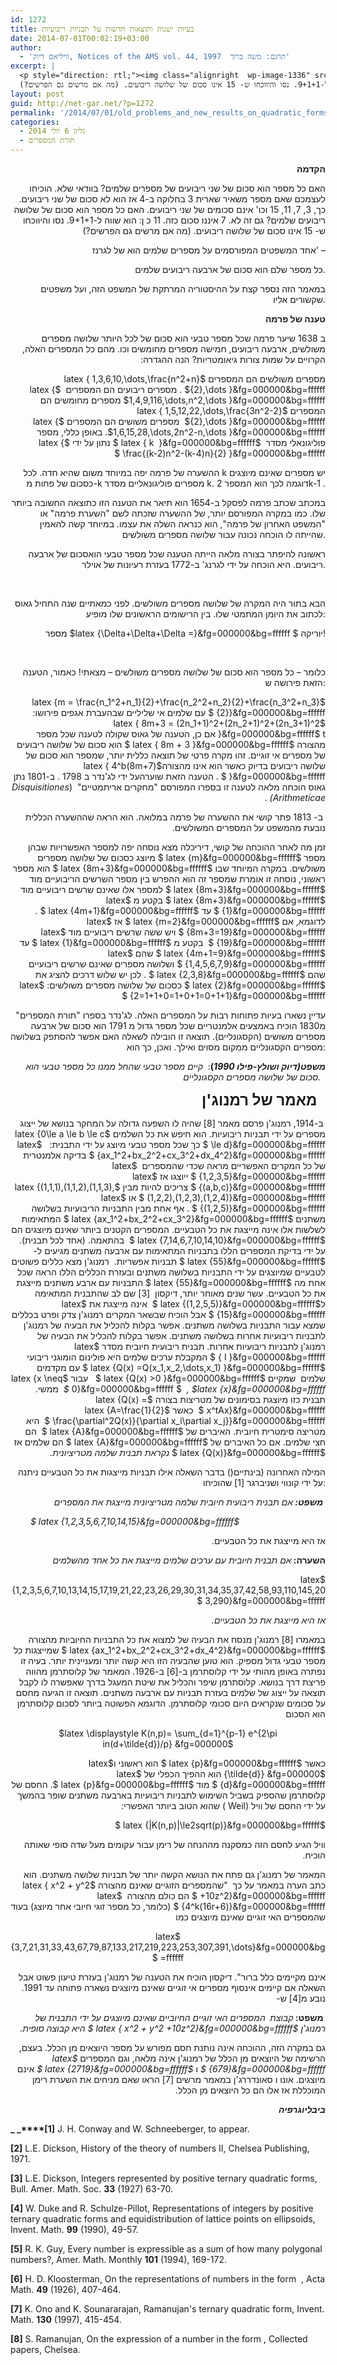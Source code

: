 ```yaml
---
id: 1272
title: בעיות ישנות ותוצאות חדשות על תבניות ריבועיות
date: 2014-07-01T00:02:19+03:00
author:
  - 'וויליאם דיוק, Notices of the AMS vol. 44, 1997  תרגם: משה ברוך'
excerpt: |
  <p style="direction: rtl;"><img class="alignright  wp-image-1336" src="http://net-gar.net/wp-content/uploads/2014/06/rebo-234x300.jpg" alt="rebo" width="76" height="97" /></p>
  האם כל מספר הוא סכום של שני ריבועים של מספרים שלמים? בוודאי שלא. הוכיחו לעצמכם שאם מספר משאיר שארית 3 בחלוקה ב-4 אז הוא לא סכום של שני ריבועים. כך, 3, 7, 11, 15 וכו' אינם סכומים של שני ריבועים. האם כל מספר הוא סכום של שלושה ריבועים שלמים? גם זה לא. 7 איננו סכום כזה. 11 כ ן: הוא שווה ל-9+1+1. נסו והיווכחו ש- 15 אינו סכום של שלושה ריבועים. (מה אם מרשים גם הפרשים?)
layout: post
guid: http://net-gar.net/?p=1272
permalink: '/2014/07/01/old_problems_and_new_results_on_quadratic_forms/'
categories:
  - גליון 6 יולי 2014
  - תורת המספרים
---
```

<p style="direction: rtl;">
  <strong>הקדמה</strong>
</p>

<p style="text-align: right;">
  האם כל מספר הוא סכום של שני ריבועים של מספרים שלמים? בוודאי שלא. הוכיחו לעצמכם שאם מספר משאיר שארית 3 בחלוקה ב-4 אז הוא לא סכום של שני ריבועים. כך, 3, 7, 11, 15 וכו' אינם סכומים של שני ריבועים. האם כל מספר הוא סכום של שלושה ריבועים שלמים? גם זה לא. 7 איננו סכום כזה. 11 כ ן: הוא שווה ל-9+1+1. נסו והיווכחו ש- 15 אינו סכום של שלושה ריבועים. (מה אם מרשים גם הפרשים?)
</p>

<p style="text-align: right;">
  אחד המשפטים המפורסמים על מספרים שלמים הוא של לגרנז' –
</p>

<p style="text-align: right;">
  כל מספר שלם הוא סכום של ארבעה ריבועים שלמים.
</p>

<p style="text-align: right;">
  במאמר הזה נספר קצת על ההיסטוריה המרתקת של המשפט הזה, ועל משפטים שקשורים אליו.
</p>

<p style="direction: rtl;">
  <strong>טענה של פרמה</strong>
</p>

<p style="direction: rtl;">
  ב 1638 שיער פרמה שכל מספר טבעי הוא סכום של לכל היותר שלושה מספרים משולשים, ארבעה ריבועים, חמישה מספרים מחומשים וכו. מהם כל המספרים האלה, הקרויים על שמות צורות גיאומטריות? הנה ההגדרה:
</p>

<p style="direction: rtl;">
  מספרים משולשים הם המספרים $latex { 1,3,6,10,\dots,\frac{n^2+n}{2},\dots }&fg=000000&bg=ffffff$ . מספרים ריבועים הם המספרים  $latex { 1,4,9,116,\dots,n^2,\dots }&fg=000000&bg=ffffff$ מספרים מחומשים הם המספרים $latex { 1,5,12,22,\dots,\frac{3n^2-2}{2},\dots }&fg=000000&bg=ffffff$  מספרים משושים הם המספרים $latex { 1,6,15,28,\dots,2n^2-n,\dots }&fg=000000&bg=ffffff$. באופן כללי, מספר פוליגונאלי מסדר  $latex { k  }&fg=000000&bg=ffffff $ נתון על ידי $latex { \frac{(k-2)n^2-(k-4)n}{2} }&fg=000000&bg=ffffff $
</p>

<p style="text-align: right;">
  ההשערה של פרמה יפה במיוחד משום שהיא חדה. לכל k יש מספרים שאינם מיוצגים כסכום של פחות מ-k מספרים פוליגונאליים מסדר k. דוגמה לכך הוא המספר 2k-1 .
</p>

<p style="text-align: right;">
  במכתב שכתב פרמה לפסקל ב-1654 הוא תיאר את הטענה הזו כתוצאה החשובה ביותר שלו. כמו במקרה המפורסם יותר, של ההשערה שזכתה לשם "השערת פרמה" או "המשפט האחרון של פרמה", הוא כנראה השלה את עצמו. במיוחד קשה להאמין שהייתה לו הוכחה נכונה עבור שלושה מספרים משולשים.
</p>

<p style="text-align: right;">
  ראשונה להיפתר בצורה מלאה הייתה הטענה שכל מספר טבעי הואסכום של ארבעה ריבועים. היא הוכחה על ידי לגרנג' ב-1772 בעזרת רעיונות של אוילר.
</p>

&nbsp;

<p style="text-align: right;">
  הבא בתור היה המקרה של שלושה מספרים משולשים. לפני כמאתיים שנה התחיל גאוס לכתוב את היומן המתמטי שלו. בין הרישומים הראשונים שלו מופיע:
</p>

<p style="text-align: right;">
  מספר $latex {\Delta+\Delta+\Delta =}&fg=000000&bg=ffffff $ יוריקה!
</p>

&nbsp;

<p style="text-align: right;">
  כלומר – כל מספר הוא סכום של שלושה מספרים משולשים – מצאתי! כאמור, הטענה הזאת פירושה ש:
</p>

<p style="direction: rtl;">
  $latex {m = \frac{n_1^2+n_1}{2}+\frac{n_2^2+n_2}{2}+\frac{n_3^2+n_3}{2}}&fg=000000&bg=ffffff $ עם שלמים אי שליליים שבהעברת אגפים פירושו: $latex { 8m+3 = (2n_1+1)^2+(2n_2+1)^2+(2n_3+1)^2 }&fg=000000&bg=ffffff$ t אם כן, הטענה של גאוס שקולה לטענה שכל מספר מהצורה $latex { 8m + 3 }&fg=000000&bg=ffffff $ הוא סכום של שלושה ריבועים של מספרים אי זוגיים. זהו מקרה פרטי של תוצאה כללית יותר, שמספר הוא סכום של שלושה ריבועים בדיוק כאשר הוא אינו מהצורה$latex { 4^b(8m+7) }&fg=000000&bg=ffffff $ . הטענה הזאת שוערהעל ידי לג'נדר ב 1798 . ב-1801 נתן גאוס הוכחה מלאה לטענה זו בספרו המפורסם "מחקרים אריתמטיים"  (<em>Disquisitiones Arithmeticae)</em> .
</p>

<p style="direction: rtl;">
   ב- 1813 פתר קושי את ההשערה של פרמה במלואה. הוא הראה שההשערה הכללית נובעת מהמשפט על המספרים המשולשים.
</p>

<p style="direction: rtl;">
  זמן מה לאחר ההוכחה של קושי, דיריכלה מצא נוסחה יפה למספר האפשרויות שבהן מספר $latex {m}&fg=000000&bg=ffffff $ מיוצג כסכום של שלושה מספרים משולשים. במקרה המיוחד שבו $latex {8m+3}&fg=000000&bg=ffffff $ הוא מספר ראשוני, נוסחה זו אומרת שמספר זה הוא ההפרש בין מספר השרשים הריבועיים מוד $latex {8m+3}&fg=000000&bg=ffffff $ למספר אלו שאינם שרשים ריבועיים מוד $latex {8m+3}&fg=000000&bg=ffffff $ בקטע מ $latex {1}&fg=000000&bg=ffffff $ עד $latex {4m+1}&fg=000000&bg=ffffff $ . לדוגמא, אם $latex {m=2}&fg=000000&bg=ffffff $ אז $latex {8m+3=19}&fg=000000&bg=ffffff $ ויש ששה שרשים ריבועיים מוד $latex {19}&fg=000000&bg=ffffff $  בקטע מ $latex {1}&fg=000000&bg=ffffff $ עד $latex {4m+1=9}&fg=000000&bg=ffffff $ שהם $latex {1,4,5,6,7,9}&fg=000000&bg=ffffff $ ושלושה מספרים שאינם שרשים ריבועיים שהם $latex {2,3,8}&fg=000000&bg=ffffff $ . לכן יש שלוש דרכים להציג את $latex {2}&fg=000000&bg=ffffff $ כסכום של שלושה מספרים משולשים: $latex {2=1+1+0=1+0+1=0+1+1}&fg=000000&bg=ffffff $
</p>

<p style="text-align: right;">
  עדיין נשארו בעיות פתוחות רבות על המספרים האלה. לג'נדר בספרו "תורת המספרים" מ1830 הוכיח באמצעים אלמנטריים שכל מספר גדול מ 1791 הוא סכום של ארבעה מספרים משושים (הקסגונליים). תוצאה זו הובילה לשאלה האם אפשר להסתפק בשלושה מספרים הקסגונליים ממקום מסוים ואילך. ואכן, כך הוא:
</p>

<p style="text-align: right;">
  <strong><em>  </em></strong><strong><em>משפט(דיוק ושולץ-פילו 1990</em></strong><strong>)</strong>:  <em>קיים מספר טבעי שהחל ממנו כל מספר טבעי הוא סכום של שלושה</em> <em>מספרים הקסגונליים.   </em>
</p>

<p style="direction: rtl;">
  <span style="font-size: 18pt;">  <strong>מאמר של רמנוג'ן</strong></span>
</p>

<p style="direction: rtl;">
  <strong> </strong>ב-1914, רמנוג'ן פרסם מאמר [8] שהיה לו השפעה גדולה על המחקר בנושא של ייצוג מספרים על ידי תבניות ריבועיות. הוא חיפש את כל השלמים $latex {0\le a \le b \le c \le d}&fg=000000&bg=ffffff $ כך שכל מספר טבעי מיוצג על ידי התבנית:   $latex {ax_1^2+bx_2^2+cx_3^2+dx_4^2}&fg=000000&bg=ffffff $ בדיקה אלמנטרית של כל המקרים האפשריים מראה שכדי שהמספרים  $latex {1,2,3,5}&fg=000000&bg=ffffff $ ייוצגו אז $latex {(a,b,c)}&fg=000000&bg=ffffff $ צריכים להיות מבין $latex {(1,1,1),(1,1,2),(1,1,3),(1,2,2),(1,2,3),(1,2,4)}&fg=000000&bg=ffffff $ או $latex {(1,2,5)}&fg=000000&bg=ffffff $ . אף אחת מבין התבניות הריבועיות בשלושה משתנים $latex {ax_1^2+bx_2^2+cx_3^2}&fg=000000&bg=ffffff $ המתאימות לשלשות אלו אינה מייצגת את כל הטבעיים. המספרים הקטנים ביותר שאינם מיוצגים הם $latex {7,14,6,7,10,14,10}&fg=000000&bg=ffffff $  בהתאמה. (אחד לכל תבנית). על ידי בדיקת המספרים הללו בתבניות המתאימות עם ארבעה משתנים מגיעים ל- $latex {55}&fg=000000&bg=ffffff $ תבניות אפשריות.  רמנוג'ן מצא כללים פשוטים לטבעיים שמיוצגים על ידי התבניות בשלושה משתנים ובעזרת הכללים הללו הראה שכל אחת מה $latex {55}&fg=000000&bg=ffffff $ התבניות עם ארבע משתנים מייצגת את כל הטבעיים. עשר שנים מאוחר יותר, דיקסון  [3] שם לב שהתבנית המתאימה ל$latex {(1,2,5,5)}&fg=000000&bg=ffffff $  אינה מייצגת את $latex {15}&fg=000000&bg=ffffff $ אבל הוכיח שבשאר המקרים רמנוג'ן צדק ופרט בכללים שמצא עבור התבניות בשלושה משתנים. אפשר בקלות להכליל את הבעיה של רמנוג'ן לתבניות ריבועיות אחרות בשלושה משתנים. אפשר בקלות להכליל את הבעיה של רמנוג'ן לתבניות ריבועיות אחרות. תבנית ריבועית חיובית מסדר $latex { I }&fg=000000&bg=ffffff $ המקבלת ערכים שלמים היא פולינום הומוגני ריבועי $latex {Q(x) =Q(x_1,x_2,\dots,x_1) }&fg=000000&bg=ffffff $ עם מקדמים שלמים  שמקיים $latex {Q(x) >0 }&fg=000000&bg=ffffff $   עבור $latex {x \neq 0}&fg=000000&bg=ffffff $  <em>, $latex {x}&fg=000000&bg=ffffff $ </em> ממשי. תבנית כזו מיוצגת בסימונים של מטריצות בצורה $latex {Q(x) = x^tAx}&fg=000000&bg=ffffff $  כאשר $latex {A=\frac{1}{2} \frac{\partial^2Q(x)}{\partial x_i\partial x_j}}&fg=000000&bg=ffffff $  היא מטריצה סימטרית חיובית. האיברים של $latex {A}&fg=000000&bg=ffffff $  הם חצי שלמים. אם כל האיברים של $latex {A}&fg=000000&bg=ffffff $ הם שלמים אז $latex {Q(x)}&fg=000000&bg=ffffff $<em> נקראת תבנית שלמה מטריציונית. </em>
</p>

<p style="text-align: right;">
  המילה האחרונה (בינתיים() בדבר השאלה אילו תבניות מייצגות את כל הטבעיים ניתנה על ידי קונווי ושניברגר [1] שהוכיחו:
</p>

<p style="direction: rtl;">
  <em> </em><strong><em>משפט: </em></strong><em>אם תבנית ריבועית חיובית שלמה מטריציונית מייצגת את המספרים</em>
</p>

<p style="direction: rtl;">
  <em>                                   $latex {1,2,3,5,6,7,10,14,15}&fg=000000&bg=ffffff $ </em>
</p>

<p style="direction: rtl;">
  אז היא מייצגת את כל הטבעיים.
</p>

<p style="direction: rtl;">
  <strong>השערה: </strong><em>אם תבנית חיובית עם ערכים שלמים מייצגת את כל אחד מהשלמים</em>
</p>

<p style="direction: rtl;">
  $latex {1,2,3,5,6,7,10,13,14,15,17,19,21,22,23,26,29,30,31,34,35,37,42,58,93,110,145,203,290}&fg=000000&bg=ffffff $
</p>

<p style="direction: rtl;">
  <em>אז היא מייצגת את כל הטבעיים.</em>
</p>

<p style="direction: rtl;">
  במאמרו [8] רמנוג'ן מנסח את הבעיה של למצוא את כל התבניות החיוביות מהצורה $latex {ax_1^2+bx_2^2+cx_3^2+dx_4^2}&fg=000000&bg=ffffff $ שמייצגות כל מספר טבעי גדול מספיק. הוא טוען שהבעיה הזו היא קשה יותר ומעניינית יותר. בעיה זו נפתרה באופן מהותי על ידי קלוסתרמן ב-[6] ב-1926. המאמר של קלוסתרמן מהווה פריצת דרך בנושא. קלוסתרמן שיפר והכליל את שיטת המעגל בדרך שאפשרה לו לקבל תוצאה על ייצוג של שלמים בעזרת תבניות עם ארבעה משתנים. תוצאה זו הגיעה מחסם על סכומים שנקראים היום סכומי קלוסתרמן. הדוגמא הפשוטה ביותר לסכום קלוסתרמן הוא הסכום
</p>

<p style="text-align: center;">
  $latex \displaystyle K(n,p)= \sum_{d=1}^{p-1} e^{2\pi in(d+\tilde{d})/p} &fg=000000$
</p>

<p style="direction: rtl;">
  כאשר $latex {p}&fg=000000&bg=ffffff $ הוא ראשוני ו$latex {\tilde{d}} &fg=000000$ הוא ההפיך הכפלי של $latex {d}&fg=000000&bg=ffffff $ מוד $latex {p}&fg=000000&bg=ffffff $. החסם של קלוסתרמן שהספיק בשביל השימוש לתבניות ריבועיות בארבעה משתנים שופר בהמשך על ידי החסם של וויל (Weil ) שהוא הטוב ביותר האפשרי:
</p>

<p style="direction: rtl;">
  $latex {|K(n,p)|\le2sqrt(p)}&fg=000000&bg=ffffff $
</p>

<p style="direction: rtl;">
  וויל הגיע לחסם הזה כמסקנה מההנחה של רימן עבור עקומים מעל שדה סופי שאותה הוכיח.
</p>

<p style="direction: rtl;">
  המאמר של רמנוג'ן גם פתח את הנושא הקשה יותר של תבניות שלושה משתנים. הוא כתב הערה במאמר על כך  "שהמספרים הזוגיים שאינם מהצורה $latex { x^2 + y^2 +10z^2}&fg=000000&bg=ffffff $ הם כולם מהצורה  $latex {4^k(16r+6)}&fg=000000&bg=ffffff $ (כלומר, כל מספר זוגי חיובי אחר מיוצג) בעוד שהמספרים האי זוגיים שאינם מיוצגים כמו
</p>

<p style="direction: rtl; text-align: center;">
  $latex {3,7,21,31,33,43,67,79,87,133,217,219,223,253,307,391,\dots}&fg=000000&bg=ffffff $
</p>

<p style="direction: rtl;">
  אינם מקיימים כלל ברור". דיקסון הוכיח את הטענה של רמנוג'ן בעזרת טיעון פשוט אבל השאלה אם קיימים אינסוף מספרים אי זוגיים שאינם מיוצגים נשארה פתוחה עד 1991. נובע מ[4] ש-
</p>

<p style="direction: rtl;">
  <strong> </strong><strong>משפט: </strong><em>קבוצת </em><strong> </strong><em>המספרים האי זוגיים החיוביים שאינם מיוצגים על ידי התבנית של רמנוג'ן <em><em><em>$latex { x^2 + y^2 +10z^2}&fg=000000&bg=ffffff $</em></em></em></em><em> היא קבוצה סופית.</em>
</p>

<p style="direction: rtl;">
  גם במקרה הזה, ההוכחה אינה נותנת חסם מפורש על מספר היוצאים מן הכלל. בעצם, הרשימה של היוצאים מן הכלל של רמנוג'ן אינה מלאה, וגם המספרים <em><em>$latex {679}&fg=000000&bg=ffffff $</em></em> ו <em><em>$latex {2719}&fg=000000&bg=ffffff $</em></em> אינם מיוצגים. אונו ו סאונדררג'ן במאמר מרשים [7] הראו שאם מניחים את השערת רימן המוכללת אז אלו הם כל היוצאים מן הכלל.
</p>

<p style="direction: rtl;">
  <strong><em>ביבליוגרפיה</em></strong>
</p>

**_ _****[1]** J. H. Conway and W. Schneeberger, to appear.

**[2]** L.E. Dickson, History of the theory of numbers II, Chelsea Publishing, 1971.

**[3]** L.E. Dickson, Integers represented by positive ternary quadratic forms, Bull. Amer. Math. Soc. **33** (1927) 63-70.

**[4]** W. Duke and R. Schulze-Pillot, Representations of integers by positive ternary quadratic forms and equidistribution of lattice points on ellipsoids, Invent. Math. **99** (1990), 49-57.

**[5]** R. K. Guy, Every number is expressible as a sum of how many polygonal numbers?, Amer. Math. Monthly **101** (1994), 169-172.

**[6]** H. D. Kloosterman, On the representations of numbers in the form  , Acta Math. **49** (1926), 407-464.

**[7]** K. Ono and K. Sounararajan, Ramanujan's ternary quadratic form, Invent. Math. **130** (1997), 415-454.

**[8]** S. Ramanujan, On the expression of a number in the form , Collected papers, Chelsea.